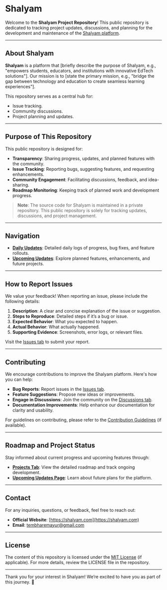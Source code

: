 # Shalyam

Welcome to the **Shalyam Project Repository**! This public repository is dedicated to tracking project updates, discussions, and planning for the development and maintenance of the [Shalyam platform](https://shalyam.com).

---

## About Shalyam

**Shalyam** is a platform that [briefly describe the purpose of Shalyam, e.g., "empowers students, educators, and institutions with innovative EdTech solutions"]. Our mission is to [state the primary mission, e.g., "bridge the gap between technology and education to create seamless learning experiences"]. 

This repository serves as a central hub for:
- Issue tracking.
- Community discussions.
- Project planning and updates.

---

## Purpose of This Repository

This public repository is designed for:
- **Transparency**: Sharing progress, updates, and planned features with the community.
- **Issue Tracking**: Reporting bugs, suggesting features, and requesting enhancements.
- **Community Engagement**: Facilitating discussions, feedback, and idea-sharing.
- **Roadmap Monitoring**: Keeping track of planned work and development progress.

> **Note**: The source code for Shalyam is maintained in a private repository. This public repository is solely for tracking updates, discussions, and project management.

---

## Navigation

- [**Daily Updates**](https://project.shalyam.com/daily-updates/): Detailed daily logs of progress, bug fixes, and feature rollouts.
- [**Upcoming Updates**](https://project.shalyam.com/upcoming-updates/): Explore planned features, enhancements, and future projects.

---

## How to Report Issues

We value your feedback! When reporting an issue, please include the following details:
1. **Description**: A clear and concise explanation of the issue or suggestion.
2. **Steps to Reproduce**: Detailed steps if it’s a bug or issue.
3. **Expected Behavior**: What you expected to happen.
4. **Actual Behavior**: What actually happened.
5. **Supporting Evidence**: Screenshots, error logs, or relevant files.

Visit the [Issues tab](https://github.com/jarvismayur/Shalyam/issues) to submit your report.

---

## Contributing

We encourage contributions to improve the Shalyam platform. Here's how you can help:
- **Bug Reports**: Report issues in the [Issues tab](https://github.com/jarvismayur/Shalyam/issues).
- **Feature Suggestions**: Propose new ideas or improvements.
- **Engage in Discussions**: Join the community on the [Discussions tab](https://github.com/jarvismayur/Shalyam/discussions).
- **Documentation Improvements**: Help enhance our documentation for clarity and usability.

For guidelines on contributing, please refer to the [Contribution Guidelines](CONTRIBUTING.md) (if available).

---

## Roadmap and Project Status

Stay informed about current progress and upcoming features through:
- [**Projects Tab**](https://github.com/jarvismayur/Shalyam/projects): View the detailed roadmap and track ongoing development.
- [**Upcoming Updates Page**](https://project.shalyam.com/upcoming-updates/): Learn about future plans for the platform.

---

## Contact

For any inquiries, questions, or feedback, feel free to reach out:
- **Official Website**: [https://shalyam.com](https://shalyam.com)
- **Email**: [tembharemayur@gmail.com](mailto:tembharemayur@gmail.com)

---

## License

The content of this repository is licensed under the [MIT License](LICENSE) (if applicable). For more details, review the LICENSE file in the repository.

---

Thank you for your interest in Shalyam! We’re excited to have you as part of this journey. 🎉
